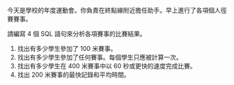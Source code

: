 今天是學校的年度運動會。你負責在終點線附近擔任助手。早上進行了各項個人徑賽賽事。

請編寫 4 個 SQL 語句來分析各項賽事的比賽結果。

1. 找出有多少學生參加了 100 米賽事。
2. 找出有多少學生參加了任何賽事。每個學生只應被計算一次。
3. 找出有多少學生在 400 米賽事中以 60 秒或更快的速度完成比賽。
4. 找出 200 米賽事的最快記錄和平均時間。
